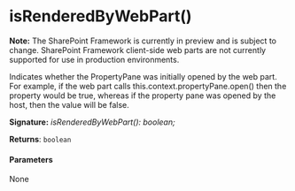 # isRenderedByWebPart()
**Note:** The SharePoint Framework is currently in preview and is subject to change. SharePoint Framework client-side web parts are not currently supported for use in production environments.



Indicates whether the PropertyPane was initially opened by the web part. For example, if the web part calls this.context.propertyPane.open() then the property would be true, whereas if the property pane was opened by the host, then the value will be false.

**Signature:** _isRenderedByWebPart(): boolean;_

**Returns**: `boolean`





#### Parameters
None


